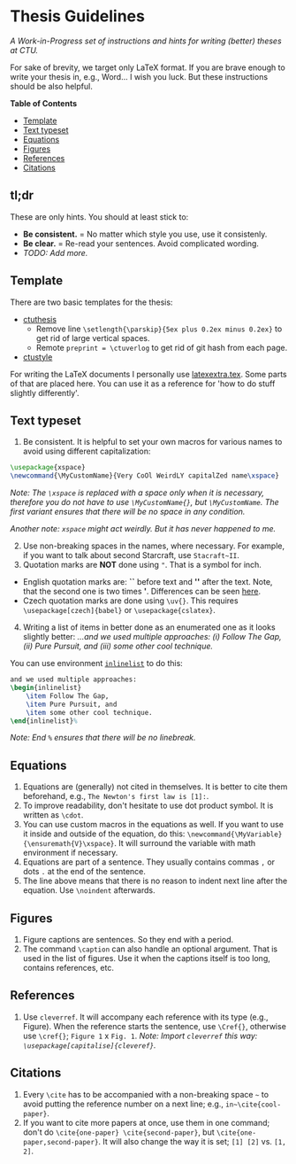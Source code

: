# Thesis Guidelines
_A Work-in-Progress set of instructions and hints for writing (better) theses at CTU._

For sake of brevity, we target only LaTeX format. If you are brave enough to write your thesis in, e.g., Word... I wish you luck. But these instructions should be also helpful.

**Table of Contents**
- [Template](#template)
- [Text typeset](#text-typeset)
- [Equations](#equations)
- [Figures](#figures)
- [References](#references)
- [Citations](#citations)


## tl;dr

These are only hints. You should at least stick to:

- **Be consistent.** = No matter which style you use, use it consistenly.
- **Be clear.** = Re-read your sentences. Avoid complicated wording.
- _TODO: Add more._


## Template

There are two basic templates for the thesis:
- [ctuthesis](https://github.com/tohecz/ctuthesis)
  - Remove line `\setlength{\parskip}{5ex plus 0.2ex minus 0.2ex}` to get rid of large vertical spaces.
  - Remote `preprint = \ctuverlog` to get rid of git hash from each page.
- [ctustyle](http://petr.olsak.net/ctustyle-e.html)


For writing the LaTeX documents I personally use [latexextra.tex](https://github.com/jara001/latexextra.tex). Some parts of that are placed here. You can use it as a reference for 'how to do stuff slightly differently'.


## Text typeset

1. Be consistent. It is helpful to set your own macros for various names to avoid using different capitalization:
```latex
\usepackage{xspace}
\newcommand{\MyCustomName}{Very CoOl WeirdLY capitalZed name\xspace}
```
_Note: The `\xspace` is replaced with a space only when it is necessary, therefore you do not have to use `\MyCustomName{}`, but `\MyCustomName`. The first variant ensures that there will be no space in any condition._

_Another note: `xspace` might act weirdly. But it has never happened to me._

2. Use non-breaking spaces in the names, where necessary. For example, if you want to talk about second Starcraft, use `Stacraft~II`.
3. Quotation marks are **NOT** done using `"`. That is a symbol for inch.
  - English quotation marks are: **``** before text and **''** after the text. Note, that the second one is two times **'**. Differences can be seen [here](https://www.maths.tcd.ie/~dwilkins/LaTeXPrimer/QuotDash.html).
  - Czech quotation marks are done using `\uv{}`. This requires `\usepackage[czech]{babel}` or `\usepackage{cslatex}`.
4. Writing a list of items in better done as an enumerated one as it looks slightly better:
_...and we used multiple approaches: (i) Follow The Gap, (ii) Pure Pursuit, and (iii) some other cool technique._

You can use environment [`inlinelist`](https://github.com/jara001/latexextra.tex/blob/d3b877b06cade6557256f2435566307028b262bd/latexextra.tex#L191-L212) to do this:
```latex
and we used multiple approaches:
\begin{inlinelist}
    \item Follow The Gap,
    \item Pure Pursuit, and
    \item some other cool technique.
\end{inlinelist}%
```
_Note: End `%` ensures that there will be no linebreak._

## Equations

1. Equations are (generally) not cited in themselves. It is better to cite them beforehand, e.g., `The Newton's first law is [1]:`.
2. To improve readability, don't hesitate to use dot product symbol. It is written as `\cdot`.
3. You can use custom macros in the equations as well. If you want to use it inside and outside of the equation, do this: `\newcommand{\MyVariable}{\ensuremath{V}\xspace}`. It will surround the variable with math environment if necessary.
4. Equations are part of a sentence. They usually contains commas `,` or dots `.` at the end of the sentence.
5. The line above means that there is no reason to indent next line after the equation. Use `\noindent` afterwards.


## Figures

1. Figure captions are sentences. So they end with a period.
2. The command `\caption` can also handle an optional argument. That is used in the list of figures. Use it when the captions itself is too long, contains references, etc.


## References

1. Use `cleverref`. It will accompany each reference with its type (e.g., Figure). When the reference starts the sentence, use `\Cref{}`, otherwise use `\cref{}`; `Figure 1` x `Fig. 1`.
_Note: Import `cleverref` this way: `\usepackage[capitalise]{cleveref}`._


## Citations

1. Every `\cite` has to be accompanied with a non-breaking space `~` to avoid putting the reference number on a next line; e.g., `in~\cite{cool-paper}`.
2. If you want to cite more papers at once, use them in one command; don't do `\cite{one-paper} \cite{second-paper}`, but `\cite{one-paper,second-paper}`. It will also change the way it is set; `[1] [2]` vs. `[1, 2]`.
